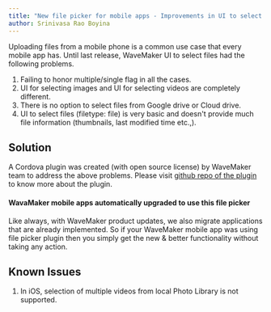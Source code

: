 ```yaml
---
title: "New file picker for mobile apps - Improvements in UI to select files in mobile"
author: Srinivasa Rao Boyina
---
```


Uploading files from a mobile phone is a common use case that every mobile app has. Until last release, WaveMaker UI to select files had the following problems.

1. Failing to honor multiple/single flag in all the cases.
2. UI for selecting images and UI for selecting videos are completely different.
3. There is no option to select files from Google drive or Cloud drive.
4. UI to select files (filetype: file) is very basic and doesn't provide much file information (thumbnails, last modified time etc.,).

<!-- truncate -->
  
## Solution

A Cordova plugin was created (with open source license) by WaveMaker team to address the above problems. Please visit [github repo of the plugin](https://github.com/wavemaker/wm-filepicker-plugin) to know more about the plugin. 
  
#### WavaMaker mobile apps automatically upgraded to use this file picker

Like always, with WaveMaker product updates, we also migrate applications that are already implemented. So if your WaveMaker mobile app was using file picker plugin then you simply get the new & better functionality without taking any action.

## Known Issues

 1. In iOS, selection of multiple videos from local Photo Library is not supported.
